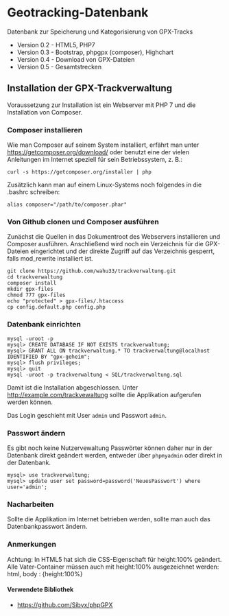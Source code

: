 Geotracking-Datenbank
==================


Datenbank zur Speicherung und Kategorisierung von GPX-Tracks

* Version 0.2 - HTML5, PHP7
* Version 0.3 - Bootstrap, phpgpx (composer), Highchart
* Version 0.4 - Download von GPX-Dateien
* Version 0.5 - Gesamtstrecken

Installation der GPX-Trackverwaltung
-------


Voraussetzung zur Installation ist ein Webserver mit PHP 7 und die Installation von Composer. 

### Composer installieren

Wie man Composer auf seinem System installiert, erfährt man unter https://getcomposer.org/download/ oder benutzt eine der vielen Anleitungen im Internet speziell für sein Betriebssystem, z. B.:

`````
curl -s https://getcomposer.org/installer | php
`````
Zusätzlich kann man auf einem Linux-Systems noch folgendes in die .bashrc schreiben:
`````
alias composer="/path/to/composer.phar"
`````

### Von Github clonen und Composer ausführen

Zunächst die Quellen in das Dokumentroot des Webservers installieren und Composer ausführen. Anschließend wird noch ein Verzeichnis für die GPX-Dateien eingerichtet und der direkte Zugriff auf das Verzeichnis gesperrt, falls mod_rewrite installiert ist.

````
git clone https://github.com/wahu33/trackverwaltung.git
cd trackverwaltung
composer install
mkdir gpx-files
chmod 777 gpx-files
echo "protected" > gpx-files/.htaccess
cp config.default.php config.php
````

### Datenbank einrichten

````
mysql -uroot -p
mysql> CREATE DATABASE IF NOT EXISTS trackverwaltung;
mysql> GRANT ALL ON trackverwaltung.* TO trackverwaltung@localhost IDENTIFIED BY "gpx-geheim";
mysql> flush privileges;
mysql> quit
mysql -uroot -p trackverwaltung < SQL/trackverwaltung.sql
````

Damit ist die Installation abgeschlossen. Unter http://example.com/trackvewaltung sollte die Applikation aufgerufen werden können.

Das Login geschieht mit User ````admin```` und Passwort ````admin````.

### Passwort ändern

Es gibt noch keine Nutzervewaltung Passwörter können daher nur in der Datenbank direkt geändert werden, entweder über ````phpmyadmin```` oder direkt in der Datenbank.

``````
mysql> use trackverwaltung;
mysql> update user set password=password('NeuesPasswort') where user='admin';
``````

### Nacharbeiten
Sollte die Applikation im Internet betrieben werden, sollte man auch das Datenbankpasswort ändern.


### Anmerkungen 

Achtung: In HTML5 hat sich die CSS-Eigenschaft für height:100% geändert.
Alle Vater-Container müssen auch mit height:100% ausgezeichnet werden:
html, body : {height:100%}

#### Verwendete Bibliothek

* https://github.com/Sibyx/phpGPX
